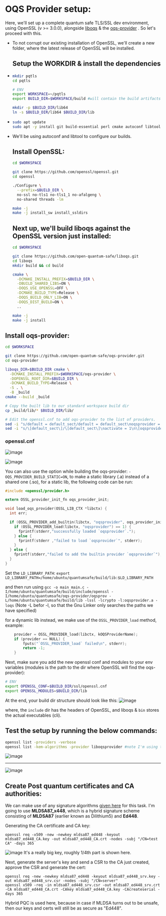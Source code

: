 # OQS Provider setup:

Here, we'll set up a complete quantum safe TLS/SSL dev environment, using OpenSSL (v >= 3.0.0), alongside [liboqs](https://github.com/open-quantum-safe/liboqs) & the [oqs-provider](https://github.com/open-quantum-safe/oqs-provider) . So let's proceed with this.

- To not corrupt our existing installation of OpenSSL, we'll create a new folder, where the latest release of OpenSSL will be installed.

  ## Setup the WORKDIR & install the dependencies
- ```sh
  mkdir pqtls
  cd pqtls

  # ENV
  export WORKSPACE=~/pqtls 
  export BUILD_DIR=$WORKSPACE/build #will contain the build artifacts
  
  mkdir -p $BUILD_DIR/lib64
  ln -s $BUILD_DIR/lib64 $BUILD_DIR/lib  
  ```
- ```sh
  sudo apt update
  sudo apt -y install git build-essential perl cmake autoconf libtool zlib1g-dev
  ```
- We'll be using autoconf and libtool to configure our builds.

  ## Install OpenSSL:
  ```sh
  cd $WORKSPACE
  
  git clone https://github.com/openssl/openssl.git
  cd openssl
  
  ./Configure \
    --prefix=$BUILD_DIR \
    no-ssl no-tls1 no-tls1_1 no-afalgeng \
    no-shared threads -lm
  
  make -j
  make -j install_sw install_ssldirs
  ```

  ## Next up, we'll build liboqs against the OpenSSL version just installed:
  ```sh
  cd $WORKSPACE

  git clone https://github.com/open-quantum-safe/liboqs.git
  cd liboqs
  mkdir build && cd build
  
  cmake \
    -DCMAKE_INSTALL_PREFIX=$BUILD_DIR \
    -DBUILD_SHARED_LIBS=ON \
    -DOQS_USE_OPENSSL=OFF \
    -DCMAKE_BUILD_TYPE=Release \
    -DOQS_BUILD_ONLY_LIB=ON \
    -DOQS_DIST_BUILD=ON \
    ..
  
  make -j
  make -j install
  ```
 ## Install oqs-provider:
  ```sh
  cd $WORKSPACE

  git clone https://github.com/open-quantum-safe/oqs-provider.git
  cd oqs-provider
  
  liboqs_DIR=$BUILD_DIR cmake \
    -DCMAKE_INSTALL_PREFIX=$WORKSPACE/oqs-provider \
    -DOPENSSL_ROOT_DIR=$BUILD_DIR \
    -DCMAKE_BUILD_TYPE=Release \
    -S . \
    -B _build
  cmake --build _build
  
  # Copy the built lib to our standard workspace build dir
  cp _build/lib/* $BUILD_DIR/lib/
  
  # Edit the openssl.cnf to add oqs-provider to the list of providers.
  sed -i "s/default = default_sect/default = default_sect\noqsprovider = oqsprovider_sect/g" $BUILD_DIR/ssl/openssl.cnf &&
  sed -i "s/\[default_sect\]/\[default_sect\]\nactivate = 1\n\[oqsprovider_sect\]\nactivate = 1\n/g" $BUILD_DIR/ssl/openssl.cnf
```
### openssl.cnf
![image](https://github.com/lakshya-chopra/openssl_installation/assets/77010972/18be795b-c395-41e5-82c6-97c7c1448861)

![image](https://github.com/user-attachments/assets/5b0f1437-528d-4998-b4dc-b46db472f570)



You can also use the option while building the oqs-provider: ```-OQS_PROVIDER_BUILD_STATIC=ON```, to make a static library (.a) instead of a shared one (.so), for a static lib, the following code can be run:
```c
#include <openssl/provider.h>

extern OSSL_provider_init_fn oqs_provider_init;

void load_oqs_provider(OSSL_LIB_CTX *libctx) {
  int err;

  if (OSSL_PROVIDER_add_builtin(libctx, "oqsprovider", oqs_provider_init) == 1) {
    if (OSSL_PROVIDER_load(libctx, "oqsprovider") == 1) {
      fprintf(stderr,"successfully loaded `oqsprovider`.");
    } else {
      fprintf(stderr ,"failed to load `oqsprovider`", stderr);
    }
  } else {
    fprintf(stderr,"failed to add the builtin provider `oqsprovider`");
  }
}
```
Set the `LD_LIBRARY_PATH`:  ```export LD_LIBRARY_PATH=/home/ubuntu/quantumsafe/build/lib:$LD_LIBRARY_PATH``` 

and then run using ```gcc -o main main.c -I/home/ubuntu/quantumsafe/build/include/openssl -I/home/ubuntu/quantumsafe/oqs-provider/oqsprov -L/home/ubuntu/quantumsafe/build/lib -lssl -lcrypto -l:oqsprovider.a -loqs``` (Note -L befor -l, so that the Gnu Linker only searches the paths we have specified)

for a dynamic lib instead, we make use of the `OSSL_PROVIDER_load` method, example:
```c
    provider = OSSL_PROVIDER_load(libctx, kOQSProviderName);
    if (provider == NULL) {
        fputs("`OSSL_PROVIDER_load` failed\n", stderr);
        return -1;
    }
```
Next, make sure you add the new openssl conf and modules to your env variables (modules is the path to the dir where OpenSSL will find the oqs-provider):
```sh
# ENV
export OPENSSL_CONF=$BUILD_DIR/ssl/openssl.cnf
export OPENSSL_MODULES=$BUILD_DIR/lib
```

At the end, your build dir structure should look like this:
![image](https://github.com/lakshya-chopra/openssl_installation/assets/77010972/88874c44-72f6-4379-8e8f-e0a0b2345b11)

where, the `include` dir has the headers of OpenSSL, and liboqs & `bin` stores the actual executables (cli).


## Test the setup by running the below commands:
```sh
openssl list -providers -verbose
openssl list -kem-algorithms -provider liboqsprovider #note I'm using the name liboqs instead of oqs
```

![image](https://github.com/lakshya-chopra/openssl_installation/assets/77010972/9fcae985-243b-4c98-b055-a90f0622955c) <br/> <hr/>
![image](https://github.com/lakshya-chopra/openssl_installation/assets/77010972/70112cc1-f6a7-4bc7-874c-db66a8a1ef8e)

## Create Post quantum certificates and CA authorities:
We can make use of any signature algorithms [given here](https://github.com/open-quantum-safe/oqs-provider/blob/main/ALGORITHMS.md) for this task. I'm going to use **MLDSA87_x448**, which is a hybrid signature scheme consisting of **MLDSA87** (earlier known as Dilithium5) and **Ed448**. 

Generating the CA certificate and CA key:
```
openssl req -x509 -new -newkey mldsa87_ed448 -keyout mldsa87_ed448_CA.key -out mldsa87_ed448_CA.crt -nodes -subj "/CN=test CA" -days 365 
```
![image](https://github.com/user-attachments/assets/9fabe65b-945a-49f7-a8ba-b897d5d05b1f)
It's a really big key, roughly 1/4th part is shown here.

Next, generate the server's key and send a CSR to the CA just created, approve the CSR and generate the cert:
```
openssl req -new -newkey mldsa87_ed448 -keyout mldsa87_ed448_srv.key -out mldsa87_ed448_srv.csr -nodes -subj "/CN=server"
openssl x509 -req -in mldsa87_ed448_srv.csr -out mldsa87_ed448_srv.crt -CA mldsa87_ed448_CA.crt -CAkey mldsa87_ed448_CA.key -CAcreateserial -days 365
```
Hybrid PQC is used here, because in case if MLDSA turns out to be unsafe, then our keys and certs will still be as secure as "Ed448".



